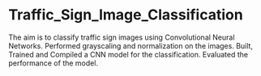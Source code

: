 # Traffic_Sign_Image_Classification
The aim is to classify traffic sign images using Convolutional Neural Networks. 
Performed grayscaling and normalization on the images.
Built, Trained and Compiled a CNN model for the classification.
Evaluated the performance of the model.

